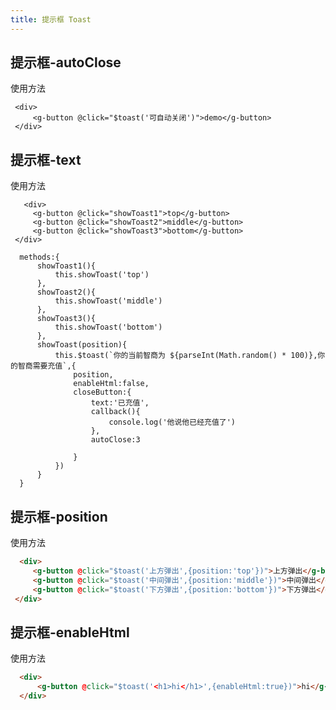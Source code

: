 ```yaml
---
title: 提示框 Toast
---
```

## 提示框-autoClose

使用方法

<ClientOnly>
  <toast-demos/>
</ClientOnly>


``` 
 <div>
     <g-button @click="$toast('可自动关闭')">demo</g-button>
 </div>
```
## 提示框-text

使用方法

<ClientOnly>
  <toast-2-demos/>
</ClientOnly>


``` 
   <div>
     <g-button @click="showToast1">top</g-button>
     <g-button @click="showToast2">middle</g-button>
     <g-button @click="showToast3">bottom</g-button>
 </div>
```
``` 
  methods:{
      showToast1(){
          this.showToast('top')
      },
      showToast2(){
          this.showToast('middle')
      },
      showToast3(){
          this.showToast('bottom')
      },
      showToast(position){
          this.$toast(`你的当前智商为 ${parseInt(Math.random() * 100)},你的智商需要充值`,{
              position,
              enableHtml:false,
              closeButton:{
                  text:'已充值',
                  callback(){
                      console.log('他说他已经充值了')
                  },
                  autoClose:3

              }
          })
      }
  }
```
## 提示框-position

使用方法

<ClientOnly>
  <toast-3-demos/>
</ClientOnly>


``` html
  <div>
     <g-button @click="$toast('上方弹出',{position:'top'})">上方弹出</g-button>
     <g-button @click="$toast('中间弹出',{position:'middle'})">中间弹出</g-button>
     <g-button @click="$toast('下方弹出',{position:'bottom'})">下方弹出</g-button>
 </div>
```
## 提示框-enableHtml

使用方法

<ClientOnly>
  <toast-4-demos/>
</ClientOnly>


``` html
  <div>
      <g-button @click="$toast('<h1>hi</h1>',{enableHtml:true})">hi</g-button>
  </div>
```